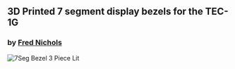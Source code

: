 ## 3D Printed 7 segment display bezels for the TEC-1G
### by [Fred Nichols](https://github.com/turbo-gecko/TEC/tree/main/3D%20Printing/7%20Seg%20Bezel)

![7Seg Bezel 3 Piece Lit](https://github.com/MarkJelic/TEC-1G/assets/13119623/8b584cde-0138-452d-a519-feafd4c4f57e)
